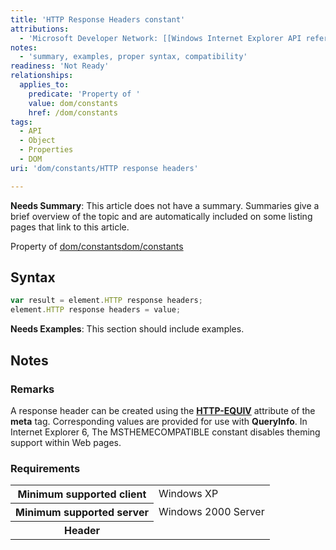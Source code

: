 ```yaml
---
title: 'HTTP Response Headers constant'
attributions:
  - 'Microsoft Developer Network: [[Windows Internet Explorer API reference](http://msdn.microsoft.com/en-us/library/ie/hh828809%28v=vs.85%29.aspx) Article]'
notes:
  - 'summary, examples, proper syntax, compatibility'
readiness: 'Not Ready'
relationships:
  applies_to:
    predicate: 'Property of '
    value: dom/constants
    href: /dom/constants
tags:
  - API
  - Object
  - Properties
  - DOM
uri: 'dom/constants/HTTP response headers'

---
```

**Needs Summary**: This article does not have a summary. Summaries give a brief overview of the topic and are automatically included on some listing pages that link to this article.

Property of [dom/constants](/dom/constants)[dom/constants](/dom/constants)

## Syntax

``` js
var result = element.HTTP response headers;
element.HTTP response headers = value;
```

**Needs Examples**: This section should include examples.

## Notes

### Remarks

A response header can be created using the [**HTTP-EQUIV**](/html/attributes/httpEquiv) attribute of the **meta** tag. Corresponding values are provided for use with **QueryInfo**. In Internet Explorer 6, The MSTHEMECOMPATIBLE constant disables theming support within Web pages.

### Requirements

<table class="wikitable">
<tr>
<th>
Minimum supported client

</th>
<td>
Windows XP

</td>
</tr>
<tr>
<th>
Minimum supported server

</th>
<td>
Windows 2000 Server

</td>
</tr>
<tr>
<th>
Header

</th>
<td>
<dl>

<dt>
</dt>
</dl>
</td>
</tr>
</table>

